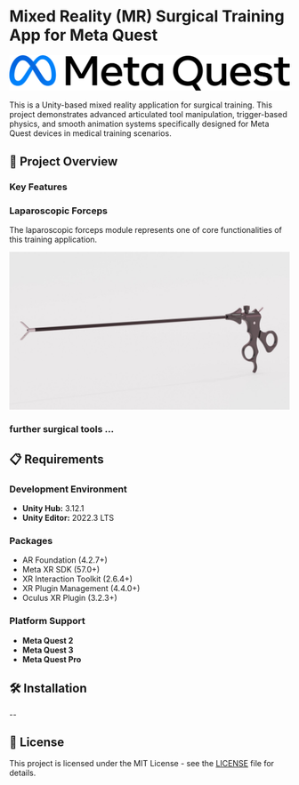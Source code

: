 # Mixed Reality (MR) Surgical Training App for Meta Quest

![image](./media/meta-quest.svg)

This is a Unity-based mixed reality application for surgical training. This project demonstrates advanced articulated tool manipulation, trigger-based physics, and smooth animation systems specifically designed for Meta Quest devices in medical training scenarios.

## 🎯 Project Overview

### Key Features


### Laparoscopic Forceps

The laparoscopic forceps module represents one of core functionalities of this training application.

![image](./media/laparoscopic-forceps.jpg)

### further surgical tools ...


## 📋 Requirements
### Development Environment
- **Unity Hub:** 3.12.1
- **Unity Editor:** 2022.3 LTS

### Packages
-	AR Foundation (4.2.7+)
-	Meta XR SDK (57.0+)
-	XR Interaction Toolkit (2.6.4+)
-	XR Plugin Management (4.4.0+)
-	Oculus XR Plugin (3.2.3+)

### Platform Support
- **Meta Quest 2**
- **Meta Quest 3**
- **Meta Quest Pro**

## 🛠️ Installation
--

## 📄 License

This project is licensed under the MIT License - see the [LICENSE](LICENSE) file for details.
